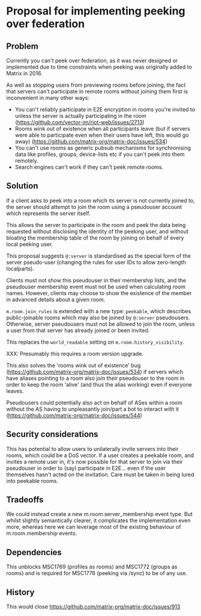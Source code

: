 # Proposal for implementing peeking over federation

## Problem

Currently you can't peek over federation, as it was never designed or
implemented due to time constraints when peeking was originally added to Matrix
in 2016.

As well as stopping users from previewing rooms before joining, the fact that
servers can't participate in remote rooms without joining them first is
inconvenient in many other ways:

 * You can't reliably participate in E2E encryption in rooms you're invited to
   unless the server is actually participating in the room
   (https://github.com/vector-im/riot-web/issues/2713)
 * Rooms wink out of existence when all participants leave (but if servers were
   able to participate even when their users have left, this would go away)
   (https://github.com/matrix-org/matrix-doc/issues/534)
 * You can't use rooms as generic pubsub mechanisms for synchronising data like
   profiles, groups, device-lists etc if you can't peek into them remotely.
 * Search engines can't work if they can't peek remote rooms.

## Solution

If a client asks to peek into a room which its server is not currently joined
to, the server should attempt to join the room using a pseudouser account which
represents the server itself.

This allows the server to participate in the room and peek the data being
requested without disclosing the identity of the peeking user, and without
bloating the membership table of the room by joining on behalf of every local
peeking user.

This proposal suggests `@:server` is standardised as the special form of the
server pseudo-user (changing the rules for user IDs to allow zero-length
localparts).

Clients must not show this pseudouser in their membership lists, and the
pseudouser membership event must not be used when calculating room names.
However, clients may choose to show the existence of the member in advanced
details about a given room.

`m.room.join_rules` is extended with a new type: `peekable`, which describes
public-joinable rooms which may also be joined by `@:server` pseudousers.
Otherwise, server pseudousers must not be allowed to join the room, unless a
user from that server has already joined or been invited.

This replaces the `world_readable` setting on `m.room.history_visibility`.

XXX: Presumably this requires a room version upgrade.

This also solves the 'rooms wink out of existence' bug
(https://github.com/matrix-org/matrix-doc/issues/534)
if servers which have aliases pointing to a room also join their pseudouser to
the room in order to keep the room 'alive' (and thus the alias working) even
if everyone leaves.

Pseudousers could potentially also act on behalf of ASes within a room without
the AS having to unpleasantly join/part a bot to interact with it
(https://github.com/matrix-org/matrix-doc/issues/544)

## Security considerations

This has potential to allow users to unilaterally invite servers into their rooms,
which could be a DoS vector.  If a user creates a peekable room, and invites a
remote user in, it's now possible for that server to join via their pseudouser
in order to (say) participate in E2E... even if the user themselves hasn't
acted on the invitation.  Care must be taken in being lured into peekable rooms.

## Tradeoffs

We could instead create a new m.room.server_membership event type.  But whilst
slightly semantically clearer, it complicates the implementation even more,
whereas here we can leverage most of the existing behaviour of m.room.membership
events.

## Dependencies

This unblocks MSC1769 (profiles as rooms) and MSC1772 (groups as rooms)
and is required for MSC1776 (peeking via /sync) to be of any use.

## History

This would close https://github.com/matrix-org/matrix-doc/issues/913

